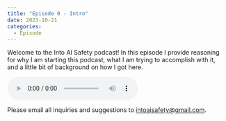 ```yaml
---
title: "Episode 0 - Intro"
date: 2023-10-21
categories:
  - Episode
---
```


Welcome to the Into AI Safety podcast! In this episode I provide reasoning for why I am starting this podcast, what I am trying to accomplish with it, and a little bit of background on how I got here.

<audio controls>
  <source src="https://into-ai-safety.github.io/assets/audio/into-ai-safety_ep.0.mp3" type="audio/mp3">
</audio>

Please email all inquiries and suggestions to <intoaisafety@gmail.com>.
